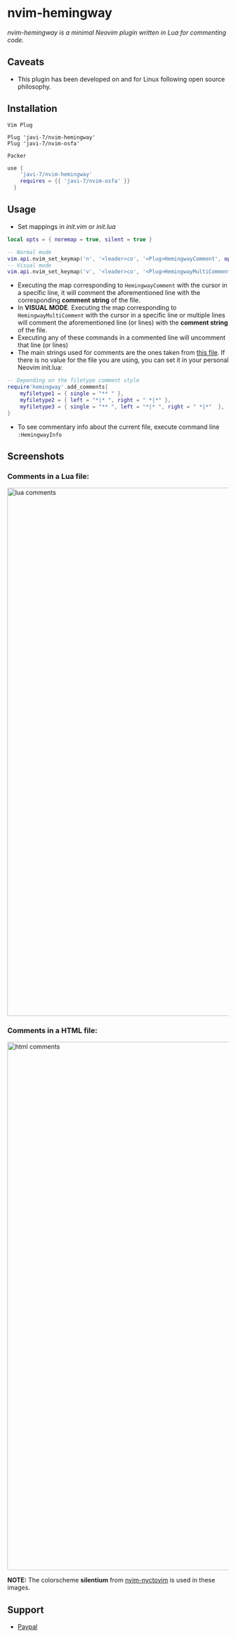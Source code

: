 # nvim-hemingway
*nvim-hemingway is a minimal Neovim plugin written in Lua for commenting code.*

## Caveats
- This plugin has been developed on and for Linux following open source philosophy.

## Installation
`Vim Plug`
```vim
Plug 'javi-7/nvim-hemingway'
Plug 'javi-7/nvim-osfa'
```
`Packer`
```lua
use {
    'javi-7/nvim-hemingway'
    requires = {{ 'javi-7/nvim-osfa' }}
  }
```

## Usage
- Set mappings in *init.vim* or *init.lua*
```lua
local opts = { noremap = true, silent = true }

-- Normal mode 
vim.api.nvim_set_keymap('n', '<leader>co', '<Plug>HemingwayComment', opts)
-- Visual mode
vim.api.nvim_set_keymap('v', '<leader>co', '<Plug>HemingwayMultiComment<CR>', opts)
```
- Executing the map corresponding to `HemingwayComment` with the cursor in a specific line, it will comment the aforementioned line with the corresponding **comment string** of the file.
- In **VISUAL MODE**. Executing the map corresponding to `HemingwayMultiComment` with the cursor in a specific line or multiple lines will comment the aforementioned line (or lines) with the **comment string** of the file.
- Executing any of these commands in a commented line  will uncomment that line (or lines)
- The main strings used for comments are the ones taken from [this file](https://github.com/javi-7/nvim-hemingway/blob/master/lua/hemingway.lua). If there is no value for the file you are using, you can set it in your personal Neovim init.lua:
```lua
-- Depending on the filetype comment style
require'hemingway'.add_comments{
    myfiletype1 = { single = "** " },
    myfiletype2 = { left = "*|* ", right = " *|*" },
    myfiletype3 = { single = "** ", left = "*|* ", right = " *|*"  },
}
```
- To see commentary info about the current file, execute command line `:HemingwayInfo`

## Screenshots
### Comments in a Lua file:

<img src="https://github.com/javi-7/img/blob/master/nvim-hemingway/hemingway-lua.gif?raw=true" alt="lua comments" style="width:1200px;"/>

### Comments in a HTML file:

<img src="https://github.com/javi-7/img/blob/master/nvim-hemingway/hemingway-html.gif?raw=true" alt="html comments" style="width:1200px;"/>


**NOTE:** The colorscheme **silentium** from [nvim-nyctovim](https://github.com/javi-7/nvim-nyctovim) is used in these images.

## Support
- [Paypal](https://www.paypal.com/donate/?hosted_button_id=DT5ZGHRJKYJ8C)
